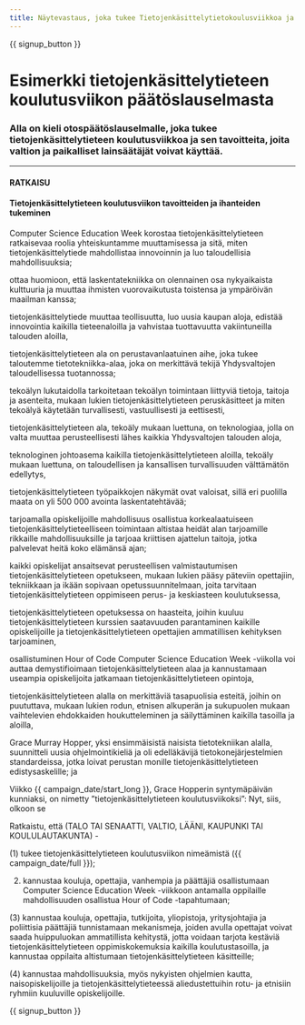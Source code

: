 ```yaml
---
title: Näytevastaus, joka tukee Tietojenkäsittelytietokoulusviikkoa ja Hour of Codea
---
```


{{ signup_button }}

# Esimerkki tietojenkäsittelytieteen koulutusviikon päätöslauselmasta

### Alla on kieli otospäätöslauselmalle, joka tukee tietojenkäsittelytieteen koulutusviikkoa ja sen tavoitteita, joita valtion ja paikalliset lainsäätäjät voivat käyttää.

* * *

#### **RATKAISU**  


#### Tietojenkäsittelytieteen koulutusviikon tavoitteiden ja ihanteiden tukeminen

Computer Science Education Week korostaa tietojenkäsittelytieteen ratkaisevaa roolia yhteiskuntamme muuttamisessa ja sitä, miten tietojenkäsittelytiede mahdollistaa innovoinnin ja luo taloudellisia mahdollisuuksia;

ottaa huomioon, että laskentatekniikka on olennainen osa nykyaikaista kulttuuria ja muuttaa ihmisten vuorovaikutusta toistensa ja ympäröivän maailman kanssa;

tietojenkäsittelytiede muuttaa teollisuutta, luo uusia kaupan aloja, edistää innovointia kaikilla tieteenaloilla ja vahvistaa tuottavuutta vakiintuneilla talouden aloilla,

tietojenkäsittelytieteen ala on perustavanlaatuinen aihe, joka tukee taloutemme tietotekniikka-alaa, joka on merkittävä tekijä Yhdysvaltojen taloudellisessa tuotannossa;

tekoälyn lukutaidolla tarkoitetaan tekoälyn toimintaan liittyviä tietoja, taitoja ja asenteita, mukaan lukien tietojenkäsittelytieteen peruskäsitteet ja miten tekoälyä käytetään turvallisesti, vastuullisesti ja eettisesti,

tietojenkäsittelytieteen ala, tekoäly mukaan luettuna, on teknologiaa, jolla on valta muuttaa perusteellisesti lähes kaikkia Yhdysvaltojen talouden aloja,

teknologinen johtoasema kaikilla tietojenkäsittelytieteen aloilla, tekoäly mukaan luettuna, on taloudellisen ja kansallisen turvallisuuden välttämätön edellytys,

tietojenkäsittelytieteen työpaikkojen näkymät ovat valoisat, sillä eri puolilla maata on yli 500 000 avointa laskentatehtävää;

tarjoamalla opiskelijoille mahdollisuus osallistua korkealaatuiseen tietojenkäsittelytieteelliseen toimintaan altistaa heidät alan tarjoamille rikkaille mahdollisuuksille ja tarjoaa kriittisen ajattelun taitoja, jotka palvelevat heitä koko elämänsä ajan;

kaikki opiskelijat ansaitsevat perusteellisen valmistautumisen tietojenkäsittelytieteen opetukseen, mukaan lukien pääsy päteviin opettajiin, tekniikkaan ja ikään sopivaan opetussuunnitelmaan, joita tarvitaan tietojenkäsittelytieteen oppimiseen perus- ja keskiasteen koulutuksessa,

tietojenkäsittelytieteen opetuksessa on haasteita, joihin kuuluu tietojenkäsittelytieteen kurssien saatavuuden parantaminen kaikille opiskelijoille ja tietojenkäsittelytieteen opettajien ammatillisen kehityksen tarjoaminen,

osallistuminen Hour of Code Computer Science Education Week -viikolla voi auttaa demystifioimaan tietojenkäsittelytieteen alaa ja kannustamaan useampia opiskelijoita jatkamaan tietojenkäsittelytieteen opintoja,

tietojenkäsittelytieteen alalla on merkittäviä tasapuolisia esteitä, joihin on puututtava, mukaan lukien rodun, etnisen alkuperän ja sukupuolen mukaan vaihtelevien ehdokkaiden houkutteleminen ja säilyttäminen kaikilla tasoilla ja aloilla,

Grace Murray Hopper, yksi ensimmäisistä naisista tietotekniikan alalla, suunnitteli uusia ohjelmointikieliä ja oli edelläkävijä tietokonejärjestelmien standardeissa, jotka loivat perustan monille tietojenkäsittelytieteen edistysaskelille; ja

Viikko {{ campaign_date/start_long }}, Grace Hopperin syntymäpäivän kunniaksi, on nimetty ”tietojenkäsittelytieteen koulutusviikoksi”: Nyt, siis, olkoon se <br />

Ratkaistu, että (TALO TAI SENAATTI, VALTIO, LÄÄNI, KAUPUNKI TAI KOULULAUTAKUNTA) -

(1) tukee tietojenkäsittelytieteen koulutusviikon nimeämistä ({{ campaign_date/full }});

2) kannustaa kouluja, opettajia, vanhempia ja päättäjiä osallistumaan Computer Science Education Week -viikkoon antamalla oppilaille mahdollisuuden osallistua Hour of Code -tapahtumaan;

(3) kannustaa kouluja, opettajia, tutkijoita, yliopistoja, yritysjohtajia ja poliittisia päättäjiä tunnistamaan mekanismeja, joiden avulla opettajat voivat saada huippuluokan ammatillista kehitystä, jotta voidaan tarjota kestäviä tietojenkäsittelytieteen oppimiskokemuksia kaikilla koulutustasoilla, ja kannustaa oppilaita altistumaan tietojenkäsittelytieteen käsitteille;

(4) kannustaa mahdollisuuksia, myös nykyisten ohjelmien kautta, naisopiskelijoille ja tietojenkäsittelytieteessä aliedustettuihin rotu- ja etnisiin ryhmiin kuuluville opiskelijoille.

{{ signup_button }}